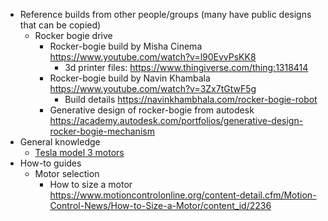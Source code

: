 - Reference builds from other people/groups (many have public designs that can be copied)
    - Rocker bogie drive
        - Rocker-bogie build by Misha Cinema https://www.youtube.com/watch?v=l90EvvPsKK8
            - 3d printer files: https://www.thingiverse.com/thing:1318414
        - Rocker-bogie build by Navin Khambala https://www.youtube.com/watch?v=3Zx7tGtwF5g
            - Build details https://navinkhambhala.com/rocker-bogie-robot
        - Generative design of rocker-bogie from autodesk https://academy.autodesk.com/portfolios/generative-design-rocker-bogie-mechanism
- General knowledge
    - [Tesla model 3 motors](https://www.youtube.com/watch?v=esUb7Zy5Oio)
- How-to guides
    - Motor selection
        - How to size a motor https://www.motioncontrolonline.org/content-detail.cfm/Motion-Control-News/How-to-Size-a-Motor/content_id/2236
